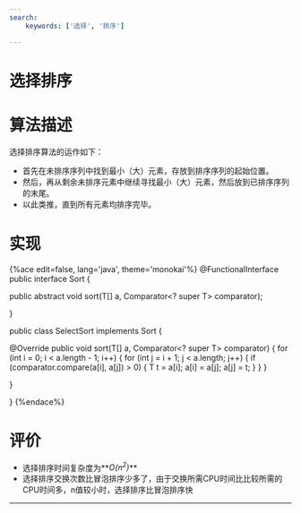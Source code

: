 ```yaml
---
search:
    keywords: ['选择', '排序']

---
```




# 选择排序

# 算法描述
选择排序算法的运作如下：
* 首先在未排序序列中找到最小（大）元素，存放到排序序列的起始位置。
* 然后，再从剩余未排序元素中继续寻找最小（大）元素，然后放到已排序序列的末尾。
* 以此类推，直到所有元素均排序完毕。

# 实现

{%ace edit=false, lang='java', theme='monokai'%}
@FunctionalInterface
public interface Sort {

  public abstract <T> void sort(T[] a, Comparator<? super T> comparator);

}

public class SelectSort implements Sort {

  @Override
  public <T> void sort(T[] a, Comparator<? super T> comparator) {
    for (int i = 0; i < a.length - 1; i++) {
      for (int j = i + 1; j < a.length; j++) {
        if (comparator.compare(a[i], a[j]) > 0) {
          T t = a[i];
          a[i] = a[j];
          a[j] = t;
        }
      }
    }

  }

}
{%endace%}

# 评价
* 选择排序时间复杂度为**_O(n<sup>2</sup>)_**
* 选择排序交换次数比冒泡排序少多了，由于交换所需CPU时间比比较所需的CPU时间多，n值较小时，选择排序比冒泡排序快

---
